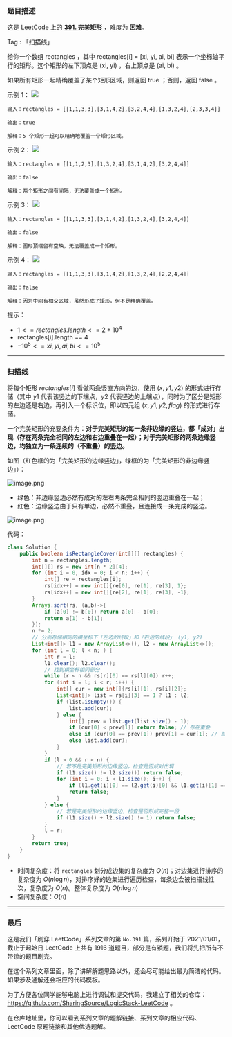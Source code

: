 ### 题目描述

这是 LeetCode 上的 **[391. 完美矩形](https://leetcode-cn.com/problems/perfect-rectangle/solution/gong-shui-san-xie-chang-gui-sao-miao-xia-p4q4/)** ，难度为 **困难**。

Tag : 「扫描线」



给你一个数组 rectangles ，其中 rectangles[i] = [xi, yi, ai, bi] 表示一个坐标轴平行的矩形。这个矩形的左下顶点是 (xi, yi) ，右上顶点是 (ai, bi) 。

如果所有矩形一起精确覆盖了某个矩形区域，则返回 true ；否则，返回 false 。


示例 1：
![](https://assets.leetcode.com/uploads/2021/03/27/perectrec1-plane.jpg)
```
输入：rectangles = [[1,1,3,3],[3,1,4,2],[3,2,4,4],[1,3,2,4],[2,3,3,4]]

输出：true

解释：5 个矩形一起可以精确地覆盖一个矩形区域。 
```
示例 2：
![](https://assets.leetcode.com/uploads/2021/03/27/perfectrec2-plane.jpg)
```
输入：rectangles = [[1,1,2,3],[1,3,2,4],[3,1,4,2],[3,2,4,4]]

输出：false

解释：两个矩形之间有间隔，无法覆盖成一个矩形。
```
示例 3：
![](https://assets.leetcode.com/uploads/2021/03/27/perfectrec3-plane.jpg)
```
输入：rectangles = [[1,1,3,3],[3,1,4,2],[1,3,2,4],[3,2,4,4]]

输出：false

解释：图形顶端留有空缺，无法覆盖成一个矩形。
```
示例 4：
![](https://assets.leetcode.com/uploads/2021/03/27/perfecrrec4-plane.jpg)
```
输入：rectangles = [[1,1,3,3],[3,1,4,2],[1,3,2,4],[2,2,4,4]]

输出：false

解释：因为中间有相交区域，虽然形成了矩形，但不是精确覆盖。
```

提示：
* $1 <= rectangles.length <= 2 * 10^4$
* rectangles[i].length == 4
* $-10^5 <= xi, yi, ai, bi <= 10^5$

---

### 扫描线

将每个矩形 $rectangles[i]$ 看做两条竖直方向的边，使用 $(x, y1, y2)$ 的形式进行存储（其中 $y1$ 代表该竖边的下端点，$y2$ 代表竖边的上端点），同时为了区分是矩形的左边还是右边，再引入一个标识位，即以四元组 $(x, y1, y2, flag)$ 的形式进行存储。

一个完美矩形的充要条件为：**对于完美矩形的每一条非边缘的竖边，都「成对」出现（存在两条完全相同的左边和右边重叠在一起）；对于完美矩形的两条边缘竖边，均独立为一条连续的（不重叠）的竖边。**

如图（红色框的为「完美矩形的边缘竖边」，绿框的为「完美矩形的非边缘竖边」）：

![image.png](https://pic.leetcode-cn.com/1637019249-QYzZTM-image.png)

* 绿色：非边缘竖边必然有成对的左右两条完全相同的竖边重叠在一起；
* 红色：边缘竖边由于只有单边，必然不重叠，且连接成一条完成的竖边。

![image.png](https://pic.leetcode-cn.com/1637024925-XCUSul-image.png)

代码：
```java
class Solution {
    public boolean isRectangleCover(int[][] rectangles) {
        int n = rectangles.length;
        int[][] rs = new int[n * 2][4];
        for (int i = 0, idx = 0; i < n; i++) {
            int[] re = rectangles[i];
            rs[idx++] = new int[]{re[0], re[1], re[3], 1};
            rs[idx++] = new int[]{re[2], re[1], re[3], -1};
        }
        Arrays.sort(rs, (a,b)->{
            if (a[0] != b[0]) return a[0] - b[0];
            return a[1] - b[1];
        });
        n *= 2;
        // 分别存储相同的横坐标下「左边的线段」和「右边的线段」 (y1, y2)
        List<int[]> l1 = new ArrayList<>(), l2 = new ArrayList<>(); 
        for (int l = 0; l < n; ) {
            int r = l;
            l1.clear(); l2.clear();
            // 找到横坐标相同部分
            while (r < n && rs[r][0] == rs[l][0]) r++;
            for (int i = l; i < r; i++) {
                int[] cur = new int[]{rs[i][1], rs[i][2]};
                List<int[]> list = rs[i][3] == 1 ? l1 : l2;
                if (list.isEmpty()) {
                    list.add(cur);
                } else {
                    int[] prev = list.get(list.size() - 1);
                    if (cur[0] < prev[1]) return false; // 存在重叠
                    else if (cur[0] == prev[1]) prev[1] = cur[1]; // 首尾相连
                    else list.add(cur); 
                }
            }
            if (l > 0 && r < n) {
                // 若不是完美矩形的边缘竖边，检查是否成对出现
                if (l1.size() != l2.size()) return false;
                for (int i = 0; i < l1.size(); i++) {
                    if (l1.get(i)[0] == l2.get(i)[0] && l1.get(i)[1] == l2.get(i)[1]) continue;
                    return false;
                }
            } else {
                // 若是完美矩形的边缘竖边，检查是否形成完整一段
                if (l1.size() + l2.size() != 1) return false;
            }
            l = r;
        }
        return true;
    }
}
```
* 时间复杂度：将 `rectangles` 划分成边集的复杂度为 $O(n)$；对边集进行排序的复杂度为 $O(n\log{n})$，对排序好的边集进行遍历检查，每条边会被扫描线性次，复杂度为 $O(n)$。整体复杂度为 $O(n\log{n})$
* 空间复杂度：$O(n)$

---

### 最后

这是我们「刷穿 LeetCode」系列文章的第 `No.391` 篇，系列开始于 2021/01/01，截止于起始日 LeetCode 上共有 1916 道题目，部分是有锁题，我们将先把所有不带锁的题目刷完。

在这个系列文章里面，除了讲解解题思路以外，还会尽可能给出最为简洁的代码。如果涉及通解还会相应的代码模板。

为了方便各位同学能够电脑上进行调试和提交代码，我建立了相关的仓库：https://github.com/SharingSource/LogicStack-LeetCode 。

在仓库地址里，你可以看到系列文章的题解链接、系列文章的相应代码、LeetCode 原题链接和其他优选题解。

